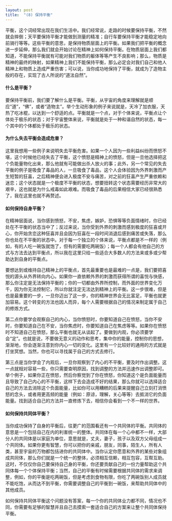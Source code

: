 ```yaml
---
layout: post
title:  "(8) 保持平衡"
---
```

平衡，这个词经常出现在我们生活中。我们经常说，走路的时候要保持平衡，不然就会摔倒；天平要保持平衡才能做到测量的精准；自行车要保持平衡才能稳定地向前骑行等等。这些平衡的意思，是保持物质层面上的平衡。如果我们把平衡的概念进一步延伸，那么我们就会开始讨论在精神上如何保持平衡。在物质层面上我们都知道，不能保持平衡就有可能对我们物质的躯体等等产生不良影响；那么，物质是精神的最终的映射，如果精神上我们不能保持平衡，那么必定会对我们自己和他人精神上和物质上造成严重伤害；可以说，当你成功地保持了平衡，就成为了造物主般的存在，实现了古人所说的“道法自然”。

#### **什么是平衡？**
要保持平衡前，我们要了解什么是平衡。平衡，从宇宙的角度来理解就是顺应“道”，“佛”，或者“造物主”。举个生动形象的例子来说就是，天冷了加衣服，天热了吃冰棍，以达到一个舒适的点。平衡就是一个点，对于个体来说，平衡点让个体处于极乐的状态；对于宇宙整体来说，平衡就是处于一种和谐自然的状态，每一个其中的个体都处于极乐的状态。

#### **为什么失去平衡会造成危害？**
这里我想用一些例子来说明失去平衡危害。如果一个人因为一些利益纠纷而愤怒不堪，这个时候他已经失去了平衡，这个愤怒是精神上的愤怒，但是一旦他选择把这个负能量物化出来，那么他就有可能做出杀人放火的事；此外，另一个常见的失去平衡的例子是吸食了毒品的人，一旦吸食了毒品，这个人会体验因为外界刺激而产生短暂的狂喜，之后精神便会进入极度不安与痛苦，对之前的狂喜产生严重依赖和迷恋；这个状态就是一个极度不平衡的状态，想要扭转这个状态需要经历非常大的艰辛，这也就是为什么戒毒如此艰难。而吸食了毒品的后果相信大家已经很熟悉了，我在这里也就不再赘述。 

#### **如何保持自身平衡？**
在精神层面说，当你感到愤怒，不安，焦虑，嫉妒，恐惧等等负面情绪时，你已经处在不平衡的状态当中了；反过来说，当你受到外界的刺激而感到极度的狂喜或开心，你开始贪恋这种狂喜并且会因为狂喜在一段时间消退后感到痛苦或失落，那么你也处在不平衡的状态中。对于每一个独立的个体来说，平衡点都是不一样的（例如，有的人吃一碗饭就饱了，但有的需要吃两碗饭）；每一个人都会有他自己的方式与方法去达到平衡点，所以我在这里只给一些适合大多数人的方法来或多或少帮助达到自身的平衡点。

要想达到或维持自己精神上的平衡点，首先最重要也是最难的一点是，我们要把喜悦的源头从外界转向内心。如果你一直依赖外界的刺激而获得所谓的喜悦与快感，那么你注定是无法保持平衡的；你的一切都由外界所控制，而外面的世界变化万千，因为你无法控制它，所以你就注定无法达到精神上的平衡。这一步很难，但是也是最重要的一步，一旦你迈出了这一步，你的精神世界会无比富足，平衡也就更加容易。这个转变的方法也因人而异，每个人需要根据自己的情况来制定属于自己的修炼方式。

第二点你要学会观察自己的内心，当你愤怒时，你要知道自己在愤怒，当你不安时，你要知道自己在不安，当你焦虑时，你要知道自己在焦虑等等。如果你在愤怒时不知道自己在愤怒，那么平衡也就无从谈起了。要做到内观，你必须要学会“定”。也就是说，不要做无意义的动作和思考，集中你的能量，控制你的思想，渐渐地，你会逐渐注意到你内心一切的变化。这里有一个比较好的通用的方式就是打坐冥想。当然，你也可以寻找属于自己的方式去修行。

第三点是当你学会了内观后，一旦你观察到了内心的不平衡，要及时作出调整。这一点就相对容易一些，你只需要查明原因，找到调整的方法并迅速作出调整即可。举个例子，如果你正在愤怒，然后你察觉到了你在愤怒，你知道这个是负面能量而且导致了自己内心的不平衡，这样下去会造成不好的结果，那么你就可以选择适合自己的方法去消除这个负面能量，比如你可以用糟糕的后果来提醒自己立刻打消愤怒的念头，或者用更高频的能量（例如：原谅，理解，关心等等）去抵消它的负面能量。找到适合自己的方法并一直修炼下去，相信你会看到一个不一样的世界。

#### **如何保持共同体平衡？**
当你成功保持了自身的平衡后，往更广的范围看还有一个共同体的平衡。共同体的意思是一个包括自己在内的利害统一的整体。共同体在每一个心中都不一样，大部分人的共同体是以家庭为单位，意思就是，丈夫，妻子，孩子以及双方父母组成一个共同体。如果你更有智慧，你可以把你的亲戚，朋友，同事，陌生人，所有人类，甚至宇宙的万物都包括进你的共同体中。当你认定你愿意和外界的某些对象组成共同体，那么你们就是一个统一的整体，必须相互信赖，相互包容，互帮互助。这时，不仅仅你自己要保持自己身的平衡，你还要贡献自己的一份力量帮助这个共同体每一个个体保持平衡；当然，自己的平衡有时候需要根据共同体的需求来调整，例如，你的平衡是吃两碗饭，但是考虑到食物有限，你吃了两碗饭别人成员就不能吃饱，从而达不到平衡，你需要调整自己的平衡到一碗饭，来帮助共同体中的其他成员。

如何保持共同体平衡这个问题没有答案，每一个你的共同体业力都不同，情况也不同，你需要有足够的智慧并且自己去摸索一套适合自己的方案来让整个共同体保持平衡。






